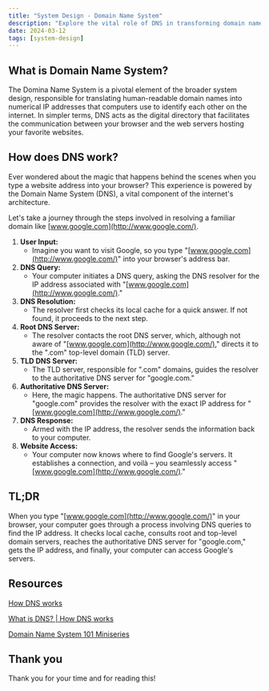 ```yaml
---
title: "System Design - Domain Name System"
description: "Explore the vital role of DNS in transforming domain names into IP addresses. Learn the process from typing to accessing websites on the internet"
date: 2024-03-12
tags: [system-design]
---
```


## What is Domain Name System?

The Domina Name System is a pivotal element of the broader system design, responsible for translating human-readable domain names into numerical IP addresses that computers use to identify each other on the internet. In simpler terms, DNS acts as the digital directory that facilitates the communication between your browser and the web servers hosting your favorite websites.

## How does DNS work?

Ever wondered about the magic that happens behind the scenes when you type a website address into your browser? This experience is powered by the Domain Name System (DNS), a vital component of the internet's architecture.

Let's take a journey through the steps involved in resolving a familiar domain like [www.google.com](http://www.google.com/).

1. **User Input:**
   - Imagine you want to visit Google, so you type "[www.google.com](http://www.google.com/)" into your browser's address bar.
2. **DNS Query:**
   - Your computer initiates a DNS query, asking the DNS resolver for the IP address associated with "[www.google.com](http://www.google.com/)."
3. **DNS Resolution:**
   - The resolver first checks its local cache for a quick answer. If not found, it proceeds to the next step.
4. **Root DNS Server:**
   - The resolver contacts the root DNS server, which, although not aware of "[www.google.com](http://www.google.com/)," directs it to the ".com" top-level domain (TLD) server.
5. **TLD DNS Server:**
   - The TLD server, responsible for ".com" domains, guides the resolver to the authoritative DNS server for "google.com."
6. **Authoritative DNS Server:**
   - Here, the magic happens. The authoritative DNS server for "google.com" provides the resolver with the exact IP address for "[www.google.com](http://www.google.com/)."
7. **DNS Response:**
   - Armed with the IP address, the resolver sends the information back to your computer.
8. **Website Access:**
   - Your computer now knows where to find Google's servers. It establishes a connection, and voilà – you seamlessly access "[www.google.com](http://www.google.com/)."

## TL;DR

When you type "[www.google.com](http://www.google.com/)" in your browser, your computer goes through a process involving DNS queries to find the IP address. It checks local cache, consults root and top-level domain servers, reaches the authoritative DNS server for "google.com," gets the IP address, and finally, your computer can access Google's servers.

## Resources

[How DNS works](https://howdns.works/)

[What is DNS? | How DNS works](https://www.cloudflare.com/en-gb/learning/dns/what-is-dns/)

[Domain Name System 101 Miniseries](https://www.youtube.com/watch?v=zEmUuNFBgN8&list=PLTk5ZYSbd9MhMmOiPhfRJNW7bhxHo4q-K)

## Thank you

Thank you for your time and for reading this!
